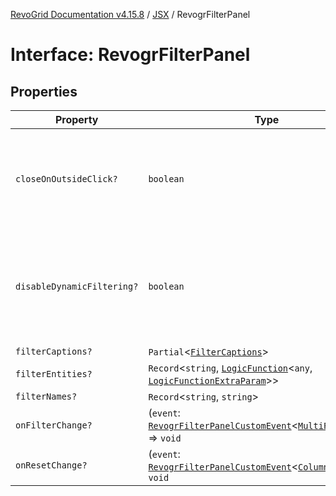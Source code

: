 [RevoGrid Documentation v4.15.8](README.md) / [JSX](Namespace.JSX.md) / RevogrFilterPanel

# Interface: RevogrFilterPanel

## Properties

| Property | Type | Description | Defined in |
| ------ | ------ | ------ | ------ |
| `closeOnOutsideClick?` | `boolean` | If true, closes the filter panel when clicking outside **Default** `true` | [src/components.d.ts:1952](https://github.com/revolist/revogrid/blob/2ac43d2713c9d394ff33675f959c6432bf5aa023/src/components.d.ts#L1952) |
| `disableDynamicFiltering?` | `boolean` | Disables dynamic filtering. A way to apply filters on Save only **Default** `false` | [src/components.d.ts:1957](https://github.com/revolist/revogrid/blob/2ac43d2713c9d394ff33675f959c6432bf5aa023/src/components.d.ts#L1957) |
| `filterCaptions?` | `Partial`\<[`FilterCaptions`](Interface.FilterCaptions.md)\> | - | [src/components.d.ts:1958](https://github.com/revolist/revogrid/blob/2ac43d2713c9d394ff33675f959c6432bf5aa023/src/components.d.ts#L1958) |
| `filterEntities?` | `Record`\<`string`, [`LogicFunction`](Interface.LogicFunction.md)\<`any`, [`LogicFunctionExtraParam`](TypeAlias.LogicFunctionExtraParam.md)\>\> | **Default** `{}` | [src/components.d.ts:1962](https://github.com/revolist/revogrid/blob/2ac43d2713c9d394ff33675f959c6432bf5aa023/src/components.d.ts#L1962) |
| `filterNames?` | `Record`\<`string`, `string`\> | **Default** `{}` | [src/components.d.ts:1966](https://github.com/revolist/revogrid/blob/2ac43d2713c9d394ff33675f959c6432bf5aa023/src/components.d.ts#L1966) |
| `onFilterChange?` | (`event`: [`RevogrFilterPanelCustomEvent`](Interface.RevogrFilterPanelCustomEvent.md)\<[`MultiFilterItem`](Interface.MultiFilterItem.md)\>) => `void` | - | [src/components.d.ts:1967](https://github.com/revolist/revogrid/blob/2ac43d2713c9d394ff33675f959c6432bf5aa023/src/components.d.ts#L1967) |
| `onResetChange?` | (`event`: [`RevogrFilterPanelCustomEvent`](Interface.RevogrFilterPanelCustomEvent.md)\<[`ColumnProp`](TypeAlias.ColumnProp.md)\>) => `void` | - | [src/components.d.ts:1968](https://github.com/revolist/revogrid/blob/2ac43d2713c9d394ff33675f959c6432bf5aa023/src/components.d.ts#L1968) |
